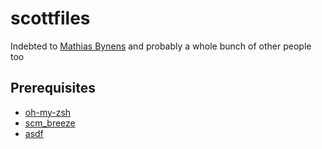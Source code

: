 # scottfiles

Indebted to [Mathias Bynens](https://github.com/mathiasbynens/dotfiles) and
probably a whole bunch of other people too

## Prerequisites

- [oh-my-zsh](https://github.com/robbyrussell/oh-my-zsh)
- [scm_breeze](https://github.com/scmbreeze/scm_breeze)
- [asdf](https://asdf-vm.com/#/)
